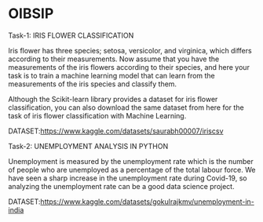 # OIBSIP
Task-1: IRIS FLOWER CLASSIFICATION

Iris flower has three species; setosa, versicolor, and virginica, which differs according to their measurements. Now assume that you have the measurements of the iris flowers according to their species, and here your task is to train a machine learning model that can learn from the measurements of the iris species and classify them.

Although the Scikit-learn library provides a dataset for iris flower classification, you can also download the same dataset from here for the task of iris flower classification with Machine Learning.

DATASET:https://www.kaggle.com/datasets/saurabh00007/iriscsv

Task-2: UNEMPLOYMENT ANALYSIS IN PYTHON

Unemployment is measured by the unemployment rate which is the number of people who are unemployed as a percentage of the total labour force. We have seen a sharp increase in the unemployment rate during Covid-19, so analyzing the unemployment rate can be a good data science project.

DATASET:https://www.kaggle.com/datasets/gokulrajkmv/unemployment-in-india
